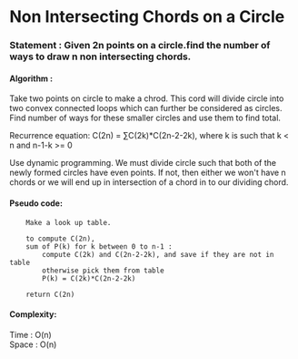 Non Intersecting Chords on a Circle
===================================

<h3>
Statement : Given 2n points on a circle.find the number of ways to draw n non intersecting chords.
</h3>

<h4>
Algorithm :
</h4>

Take two points on circle to make a chrod. 
This cord will divide circle into two convex connected loops which can further be considered as circles.
Find number of ways for these smaller circles and use them to find total.

Recurrence equation: 
C(2n) = ∑C(2k)*C(2n-2-2k), where k is such that k < n and n-1-k >= 0

Use dynamic programming. We must divide circle such that both of the newly formed circles have even points.
If not, then either we won't have n chords or we will end up in intersection of a chord in to our dividing chord.

<h4>
Pseudo code:
</h4>

```
	Make a look up table. 
	
	to compute C(2n),
	sum of P(k) for k between 0 to n-1 :
		compute C(2k) and C(2n-2-2k), and save if they are not in table
		otherwise pick them from table
		P(k) = C(2k)*C(2n-2-2k)
	
	return C(2n)
```

<h4>
Complexity:
</h4>
Time : O(n)<br>
Space : O(n)


